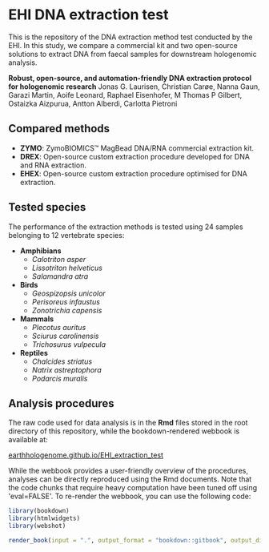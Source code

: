 # EHI DNA extraction test

This is the repository of the DNA extraction method test conducted by the EHI. In this study, we compare a commercial kit and two open-source solutions to extract DNA from faecal samples for downstream hologenomic analysis.

**Robust, open-source, and automation-friendly DNA extraction protocol for hologenomic research**
Jonas G. Laurisen, Christian Carøe, Nanna Gaun, Garazi Martin, Aoife Leonard, Raphael Eisenhofer, M Thomas P Gilbert, Ostaizka Aizpurua, Antton Alberdi, Carlotta Pietroni

## Compared methods

- **ZYMO**: ZymoBIOMICS™ MagBead DNA/RNA commercial extraction kit.
- **DREX**: Open-source custom extraction procedure developed for DNA and RNA extraction.
- **EHEX**: Open-source custom extraction procedure optimised for DNA extraction.

## Tested species

The performance of the extraction methods is tested using 24 samples belonging to 12 vertebrate species:

- **Amphibians**
  - *Calotriton asper*
  - *Lissotriton helveticus*
  - *Salamandra atra*
- **Birds**
  - *Geospizopsis unicolor*
  - *Perisoreus infaustus*
  - *Zonotrichia capensis*
- **Mammals**
  - *Plecotus auritus*
  - *Sciurus carolinensis*
  - *Trichosurus vulpecula*
- **Reptiles**
  - *Chalcides striatus*
  - *Natrix astreptophora*
  - *Podarcis muralis*
  
## Analysis procedures

The raw code used for data analysis is in the **Rmd** files stored in the root directory of this repository, while the bookdown-rendered webbook is available at:

[earthhologenome.github.io/EHI_extraction_test](https://earthhologenome.github.io/EHI_extraction_test)

While the webbook provides a user-friendly overview of the procedures, analyses can be directly reproduced using the Rmd documents. Note that the code chunks that require heavy computation have been tuned off using 'eval=FALSE'. To re-render the webbook, you can use the following code:


```r
library(bookdown)
library(htmlwidgets)
library(webshot)

render_book(input = ".", output_format = "bookdown::gitbook", output_dir = "docs")
```